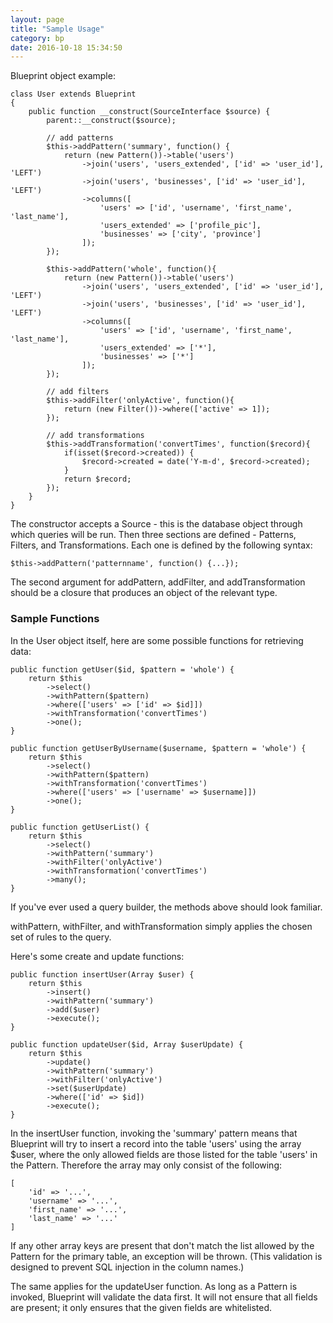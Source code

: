 ```yaml
---
layout: page
title: "Sample Usage"
category: bp
date: 2016-10-18 15:34:50
---
```


Blueprint object example:
    
    class User extends Blueprint
    {
        public function __construct(SourceInterface $source) {
            parent::__construct($source);
     
            // add patterns
            $this->addPattern('summary', function() {
                return (new Pattern())->table('users')
                    ->join('users', 'users_extended', ['id' => 'user_id'], 'LEFT')
                    ->join('users', 'businesses', ['id' => 'user_id'], 'LEFT')
                    ->columns([
                        'users' => ['id', 'username', 'first_name', 'last_name'],
                        'users_extended' => ['profile_pic'],
                        'businesses' => ['city', 'province']
                    ]);
            });
     
            $this->addPattern('whole', function(){
                return (new Pattern())->table('users')
                    ->join('users', 'users_extended', ['id' => 'user_id'], 'LEFT')
                    ->join('users', 'businesses', ['id' => 'user_id'], 'LEFT')
                    ->columns([
                        'users' => ['id', 'username', 'first_name', 'last_name'],
                        'users_extended' => ['*'],
                        'businesses' => ['*']
                    ]);
            });
     
            // add filters
            $this->addFilter('onlyActive', function(){
                return (new Filter())->where(['active' => 1]);
            });
     
            // add transformations
            $this->addTransformation('convertTimes', function($record){
                if(isset($record->created)) {
                    $record->created = date('Y-m-d', $record->created);
                }
                return $record;
            });
        }
    }
    
The constructor accepts a Source - this is the database object through which queries will be run. Then three sections are defined - Patterns, Filters, and Transformations. Each one is defined by the following syntax:

    $this->addPattern('patternname', function() {...});
    
The second argument for addPattern, addFilter, and addTransformation should be a closure that produces an object of the relevant type.

### Sample Functions

In the User object itself, here are some possible functions for retrieving data:

    public function getUser($id, $pattern = 'whole') {
        return $this
            ->select()
            ->withPattern($pattern)
            ->where(['users' => ['id' => $id]])
            ->withTransformation('convertTimes')
            ->one();
    }

    public function getUserByUsername($username, $pattern = 'whole') {
        return $this
            ->select()
            ->withPattern($pattern)
            ->withTransformation('convertTimes')
            ->where(['users' => ['username' => $username]])
            ->one();
    }
    
    public function getUserList() {
        return $this
            ->select()
            ->withPattern('summary')
            ->withFilter('onlyActive')
            ->withTransformation('convertTimes')
            ->many();
    }
If you've ever used a query builder, the methods above should look familiar.

withPattern, withFilter, and withTransformation simply applies the chosen set of rules to the query.

Here's some create and update functions:

    public function insertUser(Array $user) {
        return $this
            ->insert()
            ->withPattern('summary')
            ->add($user)
            ->execute();
    }
    
    public function updateUser($id, Array $userUpdate) {
        return $this
            ->update()
            ->withPattern('summary')
            ->withFilter('onlyActive')
            ->set($userUpdate)
            ->where(['id' => $id])
            ->execute();
    }
    
In the insertUser function, invoking the 'summary' pattern means that Blueprint will try to insert a record into the table 'users' using the array $user, where the only allowed fields are those listed for the table 'users' in the Pattern. Therefore the array may only consist of the following:

    [
        'id' => '...',
        'username' => '...',
        'first_name' => '...',
        'last_name' => '...'
    ]
    
If any other array keys are present that don't match the list allowed by the Pattern for the primary table, an exception will be thrown. (This validation is designed to prevent SQL injection in the column names.)

The same applies for the updateUser function. As long as a Pattern is invoked, Blueprint will validate the data first. It will not ensure that all fields are present; it only ensures that the given fields are whitelisted.